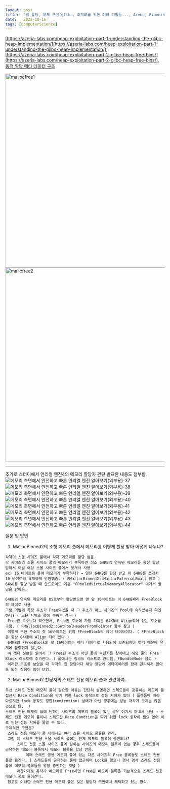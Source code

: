 ```yaml
---
layout: post
title:  "힙 할당, 해제 구현(glibc, 최적화를 위한 여러 기법들..., Arena, Binnning)"
date:   2022-10-16
tags: [ComputerScience]
---         
```


[https://azeria-labs.com/heap-exploitation-part-1-understanding-the-glibc-heap-implementation/](https://azeria-labs.com/heap-exploitation-part-1-understanding-the-glibc-heap-implementation/),              
[https://azeria-labs.com/heap-exploitation-part-2-glibc-heap-free-bins/](https://azeria-labs.com/heap-exploitation-part-2-glibc-heap-free-bins/),                           
[동적 할당 메타 데이터 구조](https://sourceware.org/git/gitweb.cgi?p=glibc.git;a=blob;f=malloc/malloc.c;h=6e766d11bc85b6480fa5c9f2a76559f8acf9deb5;hb=HEAD#l1059)            
           
<img width="611" alt="mallocfree1" src="https://user-images.githubusercontent.com/33873804/196029468-e99ddeef-001a-471f-89b5-54d5fcba4f59.png">                      
<img width="611" alt="mallofree2" src="https://user-images.githubusercontent.com/33873804/196029470-cddb2fa6-c7cd-4a48-95b5-beb86f728fe8.png">

---------------------- 

추가로 스터디에서 언리얼 엔진4의 메모리 할당자 관련 발표한 내용도 첨부함.        
![메모리 측면에서 안전하고 빠른 언리얼 엔진 알아보기(외부용)-37](https://user-images.githubusercontent.com/33873804/218701451-afa685ec-f312-4ff3-bab4-11fb40681b3c.png)
![메모리 측면에서 안전하고 빠른 언리얼 엔진 알아보기(외부용)-38](https://user-images.githubusercontent.com/33873804/218701457-4e480a0c-54be-4994-87d5-8181bd0ff33a.png)
![메모리 측면에서 안전하고 빠른 언리얼 엔진 알아보기(외부용)-39](https://user-images.githubusercontent.com/33873804/218701462-f889d77f-de15-4718-a43d-5686613fa746.png)
![메모리 측면에서 안전하고 빠른 언리얼 엔진 알아보기(외부용)-40](https://user-images.githubusercontent.com/33873804/218701464-7e67865b-0df7-4897-9b7e-fbdc344c267a.png)
![메모리 측면에서 안전하고 빠른 언리얼 엔진 알아보기(외부용)-41](https://user-images.githubusercontent.com/33873804/218701467-4f6e1875-f102-4df8-8644-a5ddf9f68324.png)
![메모리 측면에서 안전하고 빠른 언리얼 엔진 알아보기(외부용)-42](https://user-images.githubusercontent.com/33873804/218701469-8efa0eea-fb67-43fc-9ac7-2cdf166dad8c.png)
![메모리 측면에서 안전하고 빠른 언리얼 엔진 알아보기(외부용)-43](https://user-images.githubusercontent.com/33873804/218701471-4714900e-464c-4eb8-9883-d4b7dab979f2.png)
![메모리 측면에서 안전하고 빠른 언리얼 엔진 알아보기(외부용)-44](https://user-images.githubusercontent.com/33873804/218701472-ada45155-7149-4c4e-8640-99ed7221c753.png)
              
질문 및 답변      
1. MallocBinned2의 소형 메모리 풀에서 메모리를 어떻게 할당 받아 어떻게 나누나?
```
각각의 스몰 사이즈 풀에서 각자 메모리를 할당 받음.
각 사이즈의 스몰 사이즈 풀의 메모리가 부족하면 최소 64KB의 연속된 메모리를 왕창 할당 받아서 이걸 해당 스몰 사이즈 풀에서 쪼개서 사용
ex) 16 바이트용 풀에 메모리가 부족하다? → 일단 64KB를 할당 받고 이 64KB를 쪼개서 16 바이트씩 유저에게 반환해줌. ( FMallocBinned2::MallocExternalSmall 참고 )
64KB를 할당 받을 때 안드로이드 기준 "FPooledVirtualMemoryAllocator" 여기서 할당을 받아옴.

64KB의 연속된 메모리를 OS로부터 할당받으면 맨 앞 16바이트는 이 64KB짜리 FreeBlock의 헤더로 사용
그럼 어떻게 특정 주소가 Free되었을 때 그 주소가 어느 사이즈의 Pool에 속하였는지 확인하나? ( 스몰 사이즈 풀에 속하는 경우 )
 Free된 주소보다 작으면서, Free된 주소에 가장 가까운 64KB에 Align되어 있는 주소를 구함. ( FMallocBinned2::GetPoolHeaderFromPointer 함수 참고 )
 이렇게 구한 주소의 첫 16바이트는 위의 FFreeBlock의 헤더 데이터이다. ( FFreeBlock은 항상 64KB에 Align 되어 있다 )
 64KB의 FFreeBlock의 첫 16바이트는 헤더 데이터로 사용되어 보존되어야 하기 때문에 유저에 할당되지 않는다.
 이 헤더 정보를 읽어서 그 Free된 주소가 어떤 풀에 속한지를 찾아내고 해당 풀의 Free Block 리스트에 추가한다. ( 풀에서는 링크드 리스트로 관리됨, FBundleNode 참고 )
 이러한 구조를 보았을 때 각각의 힙 할당마다 해당 할당에 메타데이터를 함께 관리하지 않아도 되는 장점이 있어 보임.
```

2. MallocBinned2 할당자의 스레드 전용 메모리 풀과 관련하여...

```
우선 스레드 전용 메모리 풀이 필요한 이유는 간단히 설명하면 스레드들이 공유하는 메모리 풀 접근시 Race Condition을 막기 위한 lock 동작으로 성능 저하가 있다 ( 플랫폼에 따라 다르지만 lock 동작도 경합(contention) 상태가 아닌 경우에는 성능 저하가 크지는 않은 것으로 앎,  )
스레드 전용 메모리 풀에 원하는 사이즈의 메모리 블록이 있는 경우 여기서 꺼내서 사용 → 스레드 전용 메모리 풀이니 스레드간 Race Condtion을 막기 위한 lock 동작이 필요 없어 이로 인한 성능 저하를 줄일 수 있다. 
구체적인 구현은?
 스레드 전용 메모리 풀 내에서도 여러 스몰 사이즈 풀들을 관리.
 그럼 이 스레드 전용 스몰 사이즈 풀에는 언제 메모리 블록이 충전되나?
     스레드 전용 스몰 사이즈 풀에 원하는 사이즈의 메모리 블록이 없는 경우 스레드들이 공유하는 메모리 블록에서 메모리 블록을 할당 받음.
         이때 스레드 공용 메모리 풀에 있는 다른 사이즈의 Free 블록들도 스레드 전용 풀로 옮긴다. ( 스레드들이 공유하는 풀에 접근하며 Lock을 했으니 겸사 겸사 스레드 전용 풀에 메모리 블록들을 왕창 충전하는 개념 )
     마찬가지로 유저가 메모리를 Free하면 Free된 메모리 블록은 기본적으로 스레드 전용 메모리 풀로 들어간다.
 참고로 이러한 스레드 전용 메모리 풀은 많은 할당자 구현에서 채택하고 있는 방식.
```
